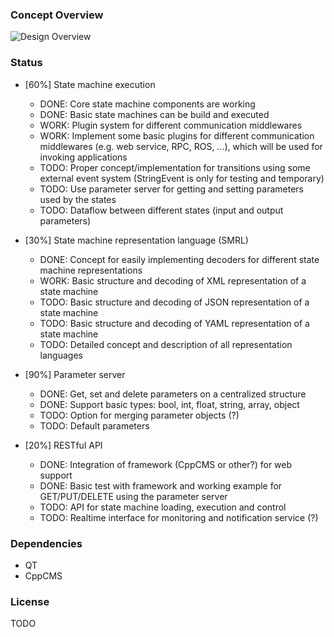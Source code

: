 ### Concept Overview
![Design Overview](https://cdn.rawgit.com/miniME89/hfsm-exec/master/doc/design.png "Design Overview")

### Status
- [60%] State machine execution
    - DONE: Core state machine components are working
    - DONE: Basic state machines can be build and executed
    - WORK: Plugin system for different communication middlewares
    - WORK: Implement some basic plugins for different communication middlewares (e.g. web service, RPC, ROS, ...), which will be used for invoking applications
    - TODO: Proper concept/implementation for transitions using some external event system (StringEvent is only for testing and temporary)
    - TODO: Use parameter server for getting and setting parameters used by the states
    - TODO: Dataflow between different states (input and output parameters)

- [30%] State machine representation language (SMRL)
    - DONE: Concept for easily implementing decoders for different state machine representations
    - WORK: Basic structure and decoding of XML representation of a state machine
    - TODO: Basic structure and decoding of JSON representation of a state machine
    - TODO: Basic structure and decoding of YAML representation of a state machine
    - TODO: Detailed concept and description of all representation languages

- [90%] Parameter server
    - DONE: Get, set and delete parameters on a centralized structure
    - DONE: Support basic types: bool, int, float, string, array, object
    - TODO: Option for merging parameter objects (?)
    - TODO: Default parameters

- [20%] RESTful API
    - DONE: Integration of framework (CppCMS or other?) for web support
    - DONE: Basic test with framework and working example for GET/PUT/DELETE using the parameter server
    - TODO: API for state machine loading, execution and control
    - TODO: Realtime interface for monitoring and notification service (?)

### Dependencies
- QT
- CppCMS

### License
TODO
